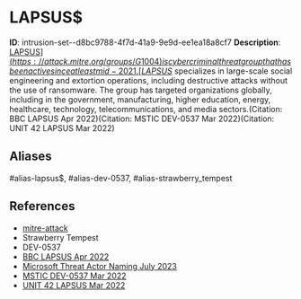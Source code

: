 # LAPSUS$

**ID**: intrusion-set--d8bc9788-4f7d-41a9-9e9d-ee1ea18a8cf7
**Description**: [LAPSUS$](https://attack.mitre.org/groups/G1004) is cyber criminal threat group that has been active since at least mid-2021. [LAPSUS$](https://attack.mitre.org/groups/G1004) specializes in large-scale social engineering and extortion operations, including destructive attacks without the use of ransomware. The group has targeted organizations globally, including in the government, manufacturing, higher education, energy, healthcare, technology, telecommunications, and media sectors.(Citation: BBC LAPSUS Apr 2022)(Citation: MSTIC DEV-0537 Mar 2022)(Citation: UNIT 42 LAPSUS Mar 2022)

## Aliases
#alias-lapsus$, #alias-dev-0537, #alias-strawberry_tempest

## References
- [mitre-attack](https://attack.mitre.org/groups/G1004)
- Strawberry Tempest
- DEV-0537
- [BBC LAPSUS Apr 2022](https://www.bbc.com/news/technology-60953527)
- [Microsoft Threat Actor Naming July 2023](https://learn.microsoft.com/en-us/microsoft-365/security/intelligence/microsoft-threat-actor-naming?view=o365-worldwide)
- [MSTIC DEV-0537 Mar 2022](https://www.microsoft.com/security/blog/2022/03/22/dev-0537-criminal-actor-targeting-organizations-for-data-exfiltration-and-destruction/)
- [UNIT 42 LAPSUS Mar 2022](https://unit42.paloaltonetworks.com/lapsus-group/)
